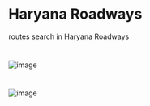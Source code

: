 # Haryana Roadways

routes search in Haryana Roadways


#
![image](https://github.com/user-attachments/assets/54e81b0d-d45b-4abd-8649-66269a3d27a9)

#
![image](https://github.com/user-attachments/assets/3846fdd5-0127-465c-a46e-b2d9424a066e)

